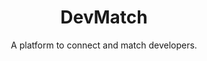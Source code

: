 <h1 align="center">DevMatch</h1>

<p align="center">
A platform to connect and match developers.
</p>
